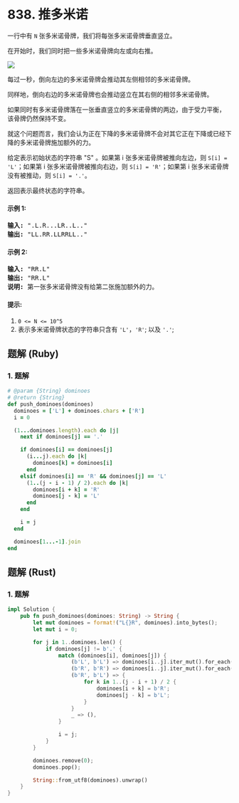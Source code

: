 # 838. 推多米诺
一行中有 `N` 张多米诺骨牌，我们将每张多米诺骨牌垂直竖立。

在开始时，我们同时把一些多米诺骨牌向左或向右推。

![](https://aliyun-lc-upload.oss-cn-hangzhou.aliyuncs.com/aliyun-lc-upload/uploads/2018/05/19/domino.png)

每过一秒，倒向左边的多米诺骨牌会推动其左侧相邻的多米诺骨牌。

同样地，倒向右边的多米诺骨牌也会推动竖立在其右侧的相邻多米诺骨牌。

如果同时有多米诺骨牌落在一张垂直竖立的多米诺骨牌的两边，由于受力平衡， 该骨牌仍然保持不变。

就这个问题而言，我们会认为正在下降的多米诺骨牌不会对其它正在下降或已经下降的多米诺骨牌施加额外的力。

给定表示初始状态的字符串 "S" 。如果第 i 张多米诺骨牌被推向左边，则 `S[i] = 'L'`；如果第 i 张多米诺骨牌被推向右边，则 `S[i] = 'R'`；如果第 i 张多米诺骨牌没有被推动，则 `S[i] = '.'`。

返回表示最终状态的字符串。

#### 示例 1:
<pre>
<strong>输入:</strong> ".L.R...LR..L.."
<strong>输出:</strong> "LL.RR.LLRRLL.."
</pre>

#### 示例 2:
<pre>
<strong>输入:</strong> "RR.L"
<strong>输出:</strong> "RR.L"
<strong>说明:</strong> 第一张多米诺骨牌没有给第二张施加额外的力。
</pre>

#### 提示:
1. `0 <= N <= 10^5`
2. 表示多米诺骨牌状态的字符串只含有 `'L'`，`'R'`; 以及 `'.'`;

## 题解 (Ruby)

### 1. 题解
```Ruby
# @param {String} dominoes
# @return {String}
def push_dominoes(dominoes)
  dominoes = ['L'] + dominoes.chars + ['R']
  i = 0

  (1...dominoes.length).each do |j|
    next if dominoes[j] == '.'

    if dominoes[i] == dominoes[j]
      (i...j).each do |k|
        dominoes[k] = dominoes[i]
      end
    elsif dominoes[i] == 'R' && dominoes[j] == 'L'
      (1..(j - i - 1) / 2).each do |k|
        dominoes[i + k] = 'R'
        dominoes[j - k] = 'L'
      end
    end

    i = j
  end

  dominoes[1...-1].join
end
```

## 题解 (Rust)

### 1. 题解
```Rust
impl Solution {
    pub fn push_dominoes(dominoes: String) -> String {
        let mut dominoes = format!("L{}R", dominoes).into_bytes();
        let mut i = 0;

        for j in 1..dominoes.len() {
            if dominoes[j] != b'.' {
                match (dominoes[i], dominoes[j]) {
                    (b'L', b'L') => dominoes[i..j].iter_mut().for_each(|x| *x = b'L'),
                    (b'R', b'R') => dominoes[i..j].iter_mut().for_each(|x| *x = b'R'),
                    (b'R', b'L') => {
                        for k in 1..(j - i + 1) / 2 {
                            dominoes[i + k] = b'R';
                            dominoes[j - k] = b'L';
                        }
                    }
                    _ => (),
                }

                i = j;
            }
        }

        dominoes.remove(0);
        dominoes.pop();

        String::from_utf8(dominoes).unwrap()
    }
}
```

